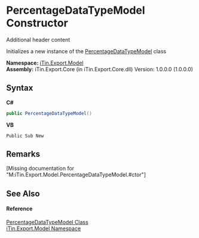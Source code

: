 # PercentageDataTypeModel Constructor 
Additional header content 

Initializes a new instance of the <a href="1927e0b2-4e67-5cfc-4e2e-9468dd8f0f8b">PercentageDataTypeModel</a> class

**Namespace:**&nbsp;<a href="ef57ffcc-e95e-b212-5a46-9aa6f5a3511f">iTin.Export.Model</a><br />**Assembly:**&nbsp;iTin.Export.Core (in iTin.Export.Core.dll) Version: 1.0.0.0 (1.0.0.0)

## Syntax

**C#**<br />
``` C#
public PercentageDataTypeModel()
```

**VB**<br />
``` VB
Public Sub New
```


## Remarks
\[Missing <remarks> documentation for "M:iTin.Export.Model.PercentageDataTypeModel.#ctor"\]

## See Also


#### Reference
<a href="1927e0b2-4e67-5cfc-4e2e-9468dd8f0f8b">PercentageDataTypeModel Class</a><br /><a href="ef57ffcc-e95e-b212-5a46-9aa6f5a3511f">iTin.Export.Model Namespace</a><br />